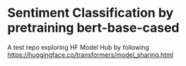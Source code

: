 # Sentiment Classification by pretraining bert-base-cased

A test repo exploring HF Model Hub by following https://huggingface.co/transformers/model_sharing.html
